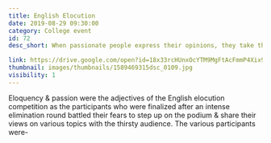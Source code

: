 ```yaml
---
title: English Elocution
date: 2019-08-29 09:30:00
category: College event
id: 72
desc_short: When passionate people express their opinions, they take those along with them to explore their world. The Elocution competition was a cascade of ideas that put the audience at the edges of their seats.

link: https://drive.google.com/open?id=18x33rcHUnxOcYTM9MgFtAcFmmP4Xix9t
thumbnail: images/thumbnails/1589469315dsc_0109.jpg
visibility: 1
---
```


Eloquency & passion  were the adjectives of the English elocution competition as the participants who were finalized after an intense elimination round battled their fears to step up on the podium & share their views on various topics with the thirsty audience. The various participants were-
